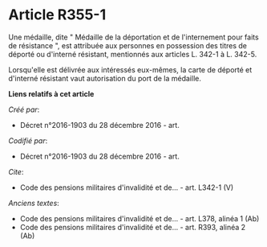 # Article R355-1

Une médaille, dite " Médaille de la déportation et de l'internement pour faits de résistance ", est attribuée aux personnes
en possession des titres de déporté ou d'interné résistant, mentionnés aux articles L. 342-1 à L. 342-5.

Lorsqu'elle est délivrée aux intéressés eux-mêmes, la carte de déporté et d'interné résistant vaut autorisation du port de la
médaille.

**Liens relatifs à cet article**

_Créé par_:

  - Décret n°2016-1903 du 28 décembre 2016 - art.

_Codifié par_:

  - Décret n°2016-1903 du 28 décembre 2016 - art.

_Cite_:

  - Code des pensions militaires d'invalidité et de... - art. L342-1 (V)

_Anciens textes_:

  - Code des pensions militaires d'invalidité et de... - art. L378, alinéa 1 (Ab)
  - Code des pensions militaires d'invalidité et de... - art. R393, alinéa 2 (Ab)

